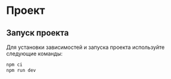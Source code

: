 # Проект

## Запуск проекта

Для установки зависимостей и запуска проекта используйте следующие команды:

```bash
npm ci
npm run dev




